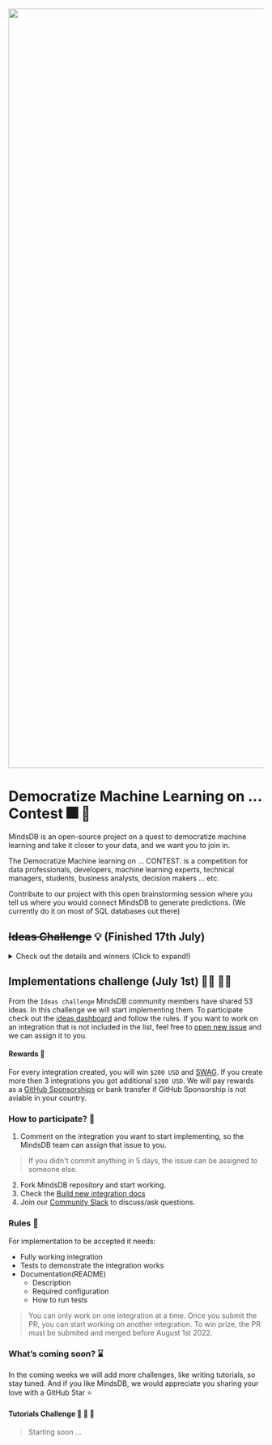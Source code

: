 <h1 align="center">
	<img width="1500" src="/assets/dev_contest.png" alt="MindsDB">
	<br>
</h1>

# Democratize Machine Learning on ... Contest 🎆 🎉

MindsDB is an open-source project on a quest to democratize machine learning and take it closer to your data, and we want you to join in. 

The Democratize Machine learning on ... CONTEST.  is a competition for data professionals, developers, machine learning experts, technical managers, students, business analysts, decision makers ... etc.

Contribute to our project with this open brainstorming session where you tell us where you would connect MindsDB to generate predictions. (We currently do it on most of SQL databases out there) 

## ~~Ideas Challenge~~ 💡 (Finished 17th July)

<details>
  <summary> Check out the details and winners (Click to expand!)</summary>

Propose an idea of integrations that MindsDB should support. These could be database platforms, ml frameworks, APIs integrations or we will leave it out to your imagination.

#### Rewards 🏅

The `TOP-3` authors who submit ideas before `June 17th, 2022` will get SWAG and cool prizes:

| Place | Prize|
--------|--------
| 1st| $1000|
| 2nd| $500|
| 3th| $250|

> Rewards will be paid as one-time GitHub sponsorships.

### How to participate? 🏁

1. Create a new [GitHub issue](https://github.com/mindsdb/mindsdb/issues/new?assignees=&labels=integration%2Cenhancement&template=integrations_contest.yaml&title=%5BNew+Integration%5D%3A+)
2. Invite everyone to upvote by adding 👍(thumbs up) emoji to an issue
3. Share it on MindsDB community Slack, [`using_mindsdb` channel](https://join.slack.com/share/enQtMzU5ODc5OTMzMDYzMC1iYzc1MmFkMjY0MDQ0MmM0OTM2ZWY0MzU2NWY2NjBmM2I5MjZlN2JlZDIzN2M4MzQwNzY3MzJhMjJmNjcyYWM1)
4. [Fork MindsDB repository](https://github.com/mindsdb/mindsdb/fork) [optional]
5. Commit the basic structure for the new integration: [optional]
	 * [ ] Add a new integration directory under integrations.
	 * [ ] Add __about__.py file that has all variables as this example.
	 * [ ] Add empty tests directory.
	 * [ ] Add empty __init__.py file.
6. Make a Pull Request to MindsDB Repository from your fork and tag the idea issue.

### Rules 🚥

* MindsDB team will review the ideas and label them `accepted`. Once the idea is accepted it will be moved to the `Integrations ideas` [project](https://github.com/mindsdb/mindsdb/projects/9). 
* People will start voting on the proposed ideas and discuss further implementation. 
* The top 3 authors whose ideas will get the highest number of upvotes 👍 will be the winners. If multiple ideas have the same number of votes the first one posted wins. Please, feel free to submit as many ideas as you like, however, we will not sum up upvotes from multiple issues from a single author and will take just one that has the highest number of votes. 
* Make sure you complete all the steps above to be considered for a prize. After the deadline is finished, the ideas issues will be moved to the `Implementation ideas` step, and the number of votes till the deadline will be added as a comment. Note that we only count the votes from the accounts created 1 month before the contest started to avoid vote-rigging.

📣 ~~We will announce the winners on our [Community Slack](https://mindsdb.com/joincommunity) during the first couple of days after the submission deadline.~~

📢 🎉
* 1st Prize 🥇: $1,000 for [Supabase integration](https://github.com/mindsdb/mindsdb/issues/2315) opened by Ditmar Chetelev with 60 :+1:
* 2nd Prize 🥈: $500 for [Integration for open-source ORM Prisma](https://github.com/mindsdb/mindsdb/issues/2361) opened by Arman Chand with 57 :+1:
* 3rd Prize 🥉: $250 for [Integration as a Marketplace App for leading Cloud Providers](https://github.com/mindsdb/mindsdb/issues/2342) opened by Rutam Prita Mishra with 55 :+1:
	
</details>


## Implementations challenge (July 1st) 👩‍💻 👨‍💻 

From the `Ideas challenge` MindsDB community members have shared 53 ideas. In this challenge we will start implementing them. To participate check out the [ideas dashboard](https://github.com/mindsdb/mindsdb/projects/9) and follow the rules. If you want to work on an integration that is not included in the list, feel free to [open new issue](https://github.com/mindsdb/mindsdb/issues/new?assignees=&labels=integration%2Cenhancement&template=integrations_contest.yaml&title=%5BNew+Integration%5D%3A+) and we can assign it to you.

#### Rewards 🏅

For every integration created, you will win `$200 USD` and [SWAG](https://mindsdb.com/community/). If you create more then 3 integrations you got additional `$200 USD`. We will pay rewards as a [GitHub Sponsorships](https://github.com/sponsors) or bank transfer if GitHub Sponsorship is not aviable in your country.

### How to participate? 🏁

1. Comment on the integration you want to start implementing, so the MindsDB team can assign that issue to you.
> If you didn't commit anything in 5 days, the issue can be assigned to someone else.
2. Fork MindsDB repository and start working.
3. Check the [Build new integration docs](https://docs.mindsdb.com/contribute/integrations/)
3. Join our [Community Slack](https://mindsdb.com/joincommunity) to discuss/ask questions.

### Rules 🚥

For implementation to be accepted it needs:
* Fully working integration
* Tests to demonstrate the integration works
* Documentation(README)
	* Description
	* Required configuration
	* How to run tests
	
> You can only work on one integration at a time. Once you submit the PR, you can start working on another integration. To win prize, the PR must be submited and merged before August 1st 2022.

### What’s coming soon? ⌛

In the coming weeks we will add more challenges, like writing tutorials, so stay tuned. And if you like MindsDB, we would appreciate you sharing your love with a GitHub Star ⭐

#### Tutorials Challenge 📖 📝 🚧
> Starting soon ...
